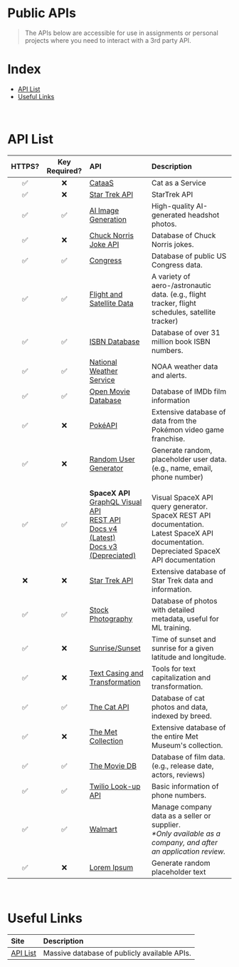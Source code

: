 # Public APIs

> The APIs below are accessible for use in assignments or personal projects where you need to interact with a 3rd party API.

# Index
- [API List](#api-list)
- [Useful Links](#useful-links)

<br>

# API List
| HTTPS? | Key Required? | API | Description |
|:---:|:---:|:---|:--|
|✅ | ❌|[CataaS](https://cataas.com/)|Cat as a Service|
| ✅ | ❌ | [Star Trek API](https://stapi.co/api-overview) | StarTrek API |
| ✅ | ✅ | [AI Image Generation](https://generated.photos/api) | High-quality AI-generated headshot photos. |
| ✅ | ❌ | [Chuck Norris Joke API](https://www.icndb.com/api) | Database of Chuck Norris jokes. |
| ✅ | ✅ | [Congress](https://api.congress.gov/) | Database of public US Congress data. |
| ✅ | ✅ | [Flight and Satellite Data](https://aviation-edge.com) | A variety of aero-/astronautic data. (e.g., flight tracker, flight schedules, satellite tracker) |
| ✅ | ✅ | [ISBN Database](https://isbndb.com/apidocs) | Database of over 31 million book ISBN numbers. |
| ✅ | ✅ | [National Weather Service](https://www.weather.gov/documentation/services-web-api) | NOAA weather data and alerts. | 
| ✅ | ✅ | [Open Movie Database](https://www.omdbapi.com) | Database of IMDb film information |
| ✅ | ❌ | [PokéAPI](https://pokeapi.co) | Extensive database of data from the Pokémon video game franchise. |
| ✅ | ❌ | [Random User Generator ](https://randomuser.me) | Generate random, placeholder user data. (e.g., name, email, phone number) |
| ✅ | ✅ | **SpaceX API** <br> [GraphQL Visual API](https://api.spacex.land) <br> [REST API](https://api.spacex.land/rest) <br> [Docs v4 (Latest)](https://github.com/r-spacex/SpaceX-API/tree/master/docs#rspacex-api-docs) <br> [Docs v3 (Depreciated)](https://docs.spacexdata.com) | <br> Visual SpaceX API query generator. <br> SpaceX REST API documentation. <br> Latest SpaceX API documentation. <br> Depreciated SpaceX API documentation |
| ❌ | ❌ | [Star Trek API](http://stapi.co) | Extensive database of Star Trek data and information. |
| ✅ | ✅ | [Stock Photography](https://unsplash.com/developers) | Database of photos with detailed metadata, useful for ML training. |
| ✅ | ❌ | [Sunrise/Sunset](https://sunrise-sunset.org/api) | Time of sunset and sunrise for a given latitude and longitude. |
| ✅ | ❌ | [Text Casing and Transformation](https://www.dataaccess.com/webservicesserver/TextCasing.wso) | Tools for text capitalization and transformation. |
| ✅ | ✅ | [The Cat API](https://thecatapi.com) | Database of cat photos and data, indexed by breed. |
| ✅ | ❌ | [The Met Collection](https://www.metmuseum.org/blogs/now-at-the-met/2018/met-collection-api) | Extensive database of the entire Met Museum's collection. |
| ✅ | ✅ | [The Movie DB](https://www.themoviedb.org/documentation/api) | Database of film data. (e.g., release date, actors, reviews) |
| ✅ | ✅ | [Twilio Look-up API](https://www.twilio.com/docs/lookup/api) | Basic information of phone numbers. |
| ✅ | ✅ | [Walmart](https://developer.walmart.com) | Manage company data as a seller or supplier. <br> *\*Only available as a company, and after an application review.* |
| ✅ | ❌ | [Lorem Ipsum](https://loripsum.net/) | Generate random placeholder text|

<br>

# Useful Links
| Site | Description |
|:-------------|:------------|
| [API List](https://apilist.fun) | Massive database of publicly available APIs. |
